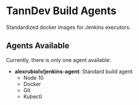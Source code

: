 # TannDev Build Agents
Standardized docker images for Jenkins executors.

## Agents Available
Currently, there is only one agent available:

- **alexrubiolv/jenkins-agent**: Standard build agent
    - Node 10
    - Docker
    - Git
    - Kubectl

